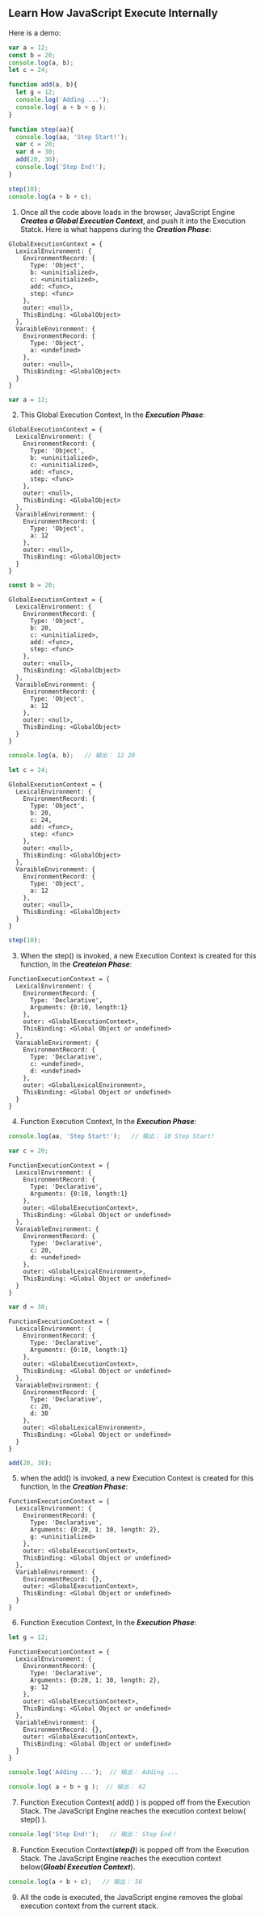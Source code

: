## Learn How JavaScript Execute Internally

Here is a demo:
```JavaScript
var a = 12;
const b = 20;
console.log(a, b);
let c = 24;

function add(a, b){
  let g = 12;
  console.log('Adding ...');
  console.log( a + b + g );
}

function step(aa){
  console.log(aa, 'Step Start!');
  var c = 20;
  var d = 30;
  add(20, 30);
  console.log('Step End!');
}

step(10);
console.log(a + b + c);
```

1. Once all the code above loads in the browser, JavaScript Engine ***Creates a Global Execution Context***, and push it  into the Execution Statck. Here is what happens during the ***Creation Phase***:
```
GlobalExecutionContext = {
  LexicalEnvironment: {
    EnvironmentRecord: {
      Type: 'Object',
      b: <uninitialized>,
      c: <uninitialized>,
      add: <func>,
      step: <func>
    },
    outer: <null>,
    ThisBinding: <GlobalObject>
  },
  VaraibleEnvironment: {
    EnvironmentRecord: {
      Type: 'Object',
      a: <undefined>
    },
    outer: <null>,
    ThisBinding: <GlobalObject>
  }
}
``` 
 
```JavaScript
var a = 12;
```

2. This Global Execution Context, In the ***Execution Phase***:
```
GlobalExecutionContext = {
  LexicalEnvironment: {
    EnvironmentRecord: {
      Type: 'Object',
      b: <uninitialized>,
      c: <uninitialized>,
      add: <func>,
      step: <func>
    },
    outer: <null>,
    ThisBinding: <GlobalObject>
  },
  VaraibleEnvironment: {
    EnvironmentRecord: {
      Type: 'Object',
      a: 12
    },
    outer: <null>,
    ThisBinding: <GlobalObject>
  }
}
```

```JavaScript
const b = 20;
```
```
GlobalExecutionContext = {
  LexicalEnvironment: {
    EnvironmentRecord: {
      Type: 'Object',
      b: 20,
      c: <uninitialized>,
      add: <func>,
      step: <func>
    },
    outer: <null>,
    ThisBinding: <GlobalObject>
  },
  VaraibleEnvironment: {
    EnvironmentRecord: {
      Type: 'Object',
      a: 12
    },
    outer: <null>,
    ThisBinding: <GlobalObject>
  }
}
```

```JavaScript
console.log(a, b);   // 输出： 12 20
```

```JavaScript
let c = 24;
```

```
GlobalExecutionContext = {
  LexicalEnvironment: {
    EnvironmentRecord: {
      Type: 'Object',
      b: 20,
      c: 24,
      add: <func>,
      step: <func>
    },
    outer: <null>,
    ThisBinding: <GlobalObject>
  },
  VaraibleEnvironment: {
    EnvironmentRecord: {
      Type: 'Object',
      a: 12
    },
    outer: <null>,
    ThisBinding: <GlobalObject>
  }
}
```

```JavaScript
step(10);
```

3. When the step() is invoked, a new Execution Context is created for this function, In the ***Createion Phase***:
```
FunctionExecutionContext = {
  LexicalEnvironment: {
    EnvironmentRecord: {
      Type: 'Declarative',
      Arguments: {0:10, length:1}
    },
    outer: <GlobalExecutionContext>,
    ThisBinding: <Global Object or undefined>
  },
  VaraiableEnvironment: {
    EnvironmentRecord: {
      Type: 'Declarative',
      c: <undefined>,
      d: <undefined>
    },
    outer: <GlobalLexicalEnvironment>,
    ThisBinding: <Global Object or undefined>
  }
}
```

4. Function Execution Context, In the ***Execution Phase***:
```JavaScript
console.log(aa, 'Step Start!');   // 输出： 10 Step Start!
```

```JavaScript
var c = 20;
```

```
FunctionExecutionContext = {
  LexicalEnvironment: {
    EnvironmentRecord: {
      Type: 'Declarative',
      Arguments: {0:10, length:1}
    },
    outer: <GlobalExecutionContext>,
    ThisBinding: <Global Object or undefined>
  },
  VaraiableEnvironment: {
    EnvironmentRecord: {
      Type: 'Declarative',
      c: 20,
      d: <undefined>
    },
    outer: <GlobalLexicalEnvironment>,
    ThisBinding: <Global Object or undefined>
  }
}
```

```JavaScript
var d = 30;
```

```
FunctionExecutionContext = {
  LexicalEnvironment: {
    EnvironmentRecord: {
      Type: 'Declarative',
      Arguments: {0:10, length:1}
    },
    outer: <GlobalExecutionContext>,
    ThisBinding: <Global Object or undefined>
  },
  VaraiableEnvironment: {
    EnvironmentRecord: {
      Type: 'Declarative',
      c: 20,
      d: 30
    },
    outer: <GlobalLexicalEnvironment>,
    ThisBinding: <Global Object or undefined>
  }
}
```

```JavaScript
add(20, 30);
```
5. when the add() is invoked, a new Execution Context is created for this function, In the ***Creation Phase***:
```
FunctionExecutionContext = {
  LexicalEnvironment: {
    EnvironmentRecord: {
      Type: 'Declarative',
      Arguments: {0:20, 1: 30, length: 2},
      g: <uninitialized>
    },
    outer: <GlobalExecutionContext>,
    ThisBinding: <Global Object or undefined>
  },
  VariableEnvironment: {
    EnvironmentRecord: {},
    outer: <GlobalExecutionContext>,
    ThisBinding: <Global Object or undefined>
  }
}
```

6. Function Execution Context, In the ***Execution Phase***:
```JavaScript
let g = 12;
```

```
FunctionExecutionContext = {
  LexicalEnvironment: {
    EnvironmentRecord: {
      Type: 'Declarative',
      Arguments: {0:20, 1: 30, length: 2},
      g: 12
    },
    outer: <GlobalExecutionContext>,
    ThisBinding: <Global Object or undefined>
  },
  VariableEnvironment: {
    EnvironmentRecord: {},
    outer: <GlobalExecutionContext>,
    ThisBinding: <Global Object or undefined>
  }
}
```

```JavaScript 
console.log('Adding ...');  // 输出： Adding ...
```

```JavaScript
console.log( a + b + g );  // 输出： 62
```

7. Function Execution Context( add() ) is popped off from the Execution Stack. The JavaScript Engine reaches the execution context below( step() ).

```JavaScript
console.log('Step End!');   // 输出： Step End！
```

8. Function Execution Context(***step()***) is popped off from the Execution Stack. The JavaScript Engine reaches the execution context below(***Gloabl Execution Context***).

```JavaScript
console.log(a + b + c);   // 输出： 56
```

9. All the code is executed, the JavaScript engine removes the global execution context from the current stack.
